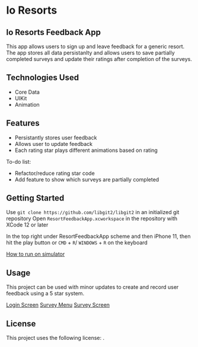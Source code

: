 # Io Resorts

## Io Resorts Feedback App

This app allows users to sign up and leave feedback for a generic resort. The app stores all data persistanlty and allows users to save partially completed surveys and update their ratings after completion of the surveys. 

## Technologies Used

* Core Data
* UIKit
* Animation

## Features

* Persistantly stores user feedback
* Allows user to update feedback
* Each rating star plays different animations based on rating

To-do list:
* Refactor/reduce rating star code
* Add feature to show which surveys are partially completed

## Getting Started

Use  `git clone https://github.com/libgit2/libgit2` in an initialized git repository
Open `ResortFeedbackApp.xcworkspace` in the repository with XCode 12 or later

In the top right under ResortFeedbackApp scheme and then iPhone 11, then hit the play button or `CMD` + `R`/ `WINDOWS` + `R` on the keyboard


[How to run on simulator](images/image4.png)





## Usage

This project can be used with minor updates to create and record user feedback using a 5 star system. 

[Login Screen](images/image1.png)
[Survey Menu](images/image2.png)
[Survey Screen](images/image3.png)


## License

This project uses the following license: [<MIT Licence>](https://github.com/KirtlandRoss/Io-Resorts/blob/main/LICENSE).

